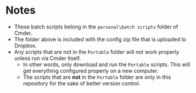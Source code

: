 # Notes
- These batch scripts belong in the `personal\batch scripts` folder of Cmder.
- The folder above is included with the config zip file that is uploaded to Dropbox.
- Any scripts that are not in the `Portable` folder will not work properly unless run via Cmder itself.
  - In other words, only download and run the `Portable` scripts. This will get everything configured properly on a new computer.
  - The scripts that are **not** in the `Portable` folder are only in this repository for the sake of better version control.
